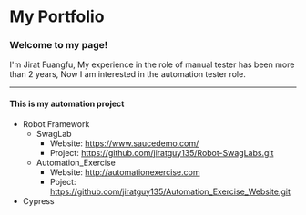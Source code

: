 # My Portfolio
### Welcome to my page!   
I'm Jirat Fuangfu, My experience in the role of manual tester has been more than 2 years, Now I am interested in the automation tester role.  

---
#### This is my automation project
- Robot Framework
  - SwagLab
    - Website: https://www.saucedemo.com/
    - Project: https://github.com/jiratguy135/Robot-SwagLabs.git
  - Automation_Exercise
    - Website: http://automationexercise.com
    - Poject: https://github.com/jiratguy135/Automation_Exercise_Website.git
- Cypress
